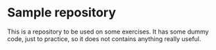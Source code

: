 # Sample repository

This is a repository to be used on some exercises. It has some dummy code, just to practice, so it does not contains anything really useful.
